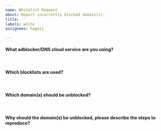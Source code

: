 ```yaml
---
name: Whitelist Request
about: Report incorrectly blocked domain(s).
title: ''
labels: white
assignees: hagezi

---
```


#### What adblocker/DNS cloud service are you using?
<!-- Important note: If you use NextDNS, make sure that Blockpage and CNAME flattening are disabled in the settings to make sure that the problem is not caused by these features! -->

<!-- Type before this tag! -->
<br>

#### Which blocklists are used?

<!-- Type before this tag! -->
<br>

#### Which domain(s) should be unblocked?

<!-- Type before this tag! -->
<br>

#### Why should the domain(s) be unblocked, please describe the steps to reproduce?

<!-- Type before this tag! -->
<br>
